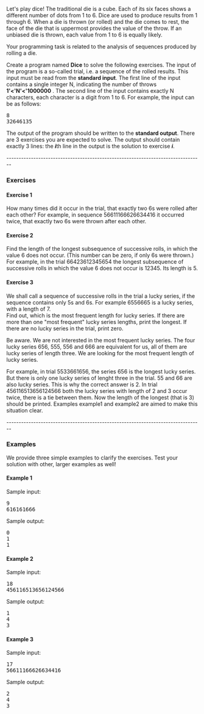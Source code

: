  <div class="description user_content student-version"><p>Let's play dice! The traditional die is a cube. Each of its six faces shows a different number of dots from 1 to 6. Dice are used to produce results from 1 through 6. When a die is thrown (or rolled) and the die comes to rest, the face of the die that is uppermost provides the value of the throw. If an unbiased die is thrown, each value from 1 to 6 is equally likely.</p>
<p>Your programming task is related to the analysis of sequences produced by rolling a die.</p>
<p>Create a program named<span> </span><span><strong>Dice</strong></span><span> </span>to solve the following exercises. The input of the program is a so-called trial, i.e. a sequence of the rolled results. This input must be read from the<span> </span><strong><span>standard input</span></strong>. The first line of the input contains a single integer N, indicating the number of throws <strong><span>1'<'N'<'1000000</span></strong> . The second line of the input contains exactly N characters, each character is a digit from 1 to 6. For example, the input can be as follows:</p>
<pre>8<br>32646135</pre>
<p>The output of the program should be written to the<span> </span><strong><span>standard output</span></strong>. There are 3 exercises you are expected to solve. The output should contain exactly 3 lines: the<span> </span><strong><em>i</em></strong>th line in the output is the solution to exercise<span> </span><strong><em>i</em></strong><span>.</span></p>
<p>--------------------------------------------------------------------------------</p>
<h3>Exercises</h3>
<h4><span>Exercise 1</span></h4>
<p>How many times did it occur in the trial, that exactly two 6s were rolled after each other? For example, in sequence 5<span>66</span>111<span>666</span>2<span>66</span>3441<span>6</span><span> </span>it occurred twice, that exactly two 6s were thrown after each other.</p>
<h4><span>Exercise 2</span></h4>
<p>Find the length of the longest subsequence of successive rolls, in which the value 6 does not occur. (This number can be zero, if only 6s were thrown.) For example, in the trial 66<span>423</span>6<span>12345</span>6<span>54</span><span> </span>the longest subsequence of successive rolls in which the value 6 does not occur is 12345. Its length is 5. </p>
<h4><span>Exercise 3</span></h4>
<p>We shall call a sequence of successive rolls in the trial a<span> </span><span>lucky series</span>, if the sequence contains only 5s and 6s. For example 6556665 is a lucky series, with a length of 7.<br>Find out, which is the<span> </span><span>most frequent length</span><span> </span>for lucky series. If there are more than one "most frequent" lucky series lengths, print the longest. If there are no lucky series in the trial, print zero.</p>
<p>Be aware. We are not interested in the most frequent lucky series. The four lucky series 656, 555, 556 and 666 are equivalent for us, all of them are lucky series of length three. We are looking for the most frequent length of lucky series.</p>
<p>For example, in trial<span> </span><span>55</span>33<span>66</span>1<span>656</span>, the series 656 is the longest lucky series. But there is only one lucky series of lenght three in the trial. 55 and 66 are also lucky series. This is why the correct answer is 2. In trial 4<span>56</span>11<span>65</span>13<span>656</span>124<span>566</span><span> </span>both the lucky series with length of 2 and 3 occur twice, there is a tie between them. Now the length of the longest (that is 3) should be printed. Examples example1 and example2 are aimed to make this situation clear.<span></span> </p>
<p>--------------------------------------------------------------------------------</p>
<h3>Examples</h3>
<p>We provide three simple examples to clarify the exercises. Test your solution with other, larger examples as well!</p>
<h4><span>Example 1</span></h4>
<p>Sample input:</p>
<pre>9<br>616161666</pre>
<p>Sample output:</p>
<pre>0<br>1<br>1</pre>
<h4><span>Example 2</span></h4>
<p>Sample input:</p>
<pre>18<br>456116513656124566</pre>
<p>Sample output:</p>
<pre>1<br>4<br>3</pre>
<h4><span>Example 3</span></h4>
<p>Sample input:</p>
<pre>17<br>56611166626634416</pre>
<p>Sample output:</p>
<pre>2<br>4<br>3</pre></div>


